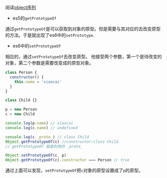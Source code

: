 阅读[object序列](https://leanpub.com/understandinges6/read#leanpub-auto-more-powerful-prototypes)

- es5的`getPrototypeOf`

通过`getPrototypeOf`是可以获取到对象的原型。但是需要与其对应的去改变原型的方法。于是就出现了es6中的`setPrototype`.

- es6中的`setPrototypeOf`

相应的，通过`setPrototypeOf`去改变原型。
他接受两个参数，第一个是待改变的对象，第二个参数是需要改变成的原型对象。

```javascript
class Person {
  constructor() {
    this.name = 'xiaocai'
  }
}

class Child {}

p = new Person
c = new Child

console.log(p.name) // xiaocai
console.log(c.name) // undefined

console.log(c._proto_) // class Child
Object.getPrototypeOf(c) //constructor:class Child
// getPrototypeOf 就是利用的 _proto_

Object.setPrototypeOf(c, p)
Object.getPrototypeOf(c).constructor === Person // true

```
通过上面可以发现，`setPrototypeOf`把`c`对象的原型设置成了`p`的原型。
